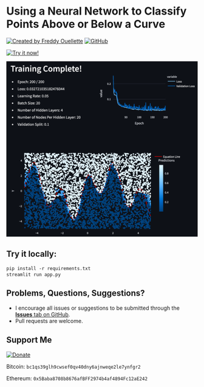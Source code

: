 # Using a Neural Network to Classify Points Above or Below a Curve

[![Created by Freddy Ouellette](https://img.shields.io/badge/Created%20by%20Freddy%20Ouellette-gray)](https://freddyouellette.com) [![GitHub](https://img.shields.io/badge/GitHub-black?logo=github)](https://github.com/freddyouellette/neural-network-curves)

[![Try it now!](https://img.shields.io/badge/Try%20it%20now!-blue?style=for-the-badge&logo=streamlit)](https://neural-network-curves.streamlit.app/)

![Training Process](example.png)

## Try it locally:
```
pip install -r requirements.txt
streamlit run app.py
```


## Problems, Questions, Suggestions? 
* I encourage all issues or suggestions to be submitted through the [**Issues** tab on GitHub](https://github.com/freddyouellette/neural-network-curves/issues).
* Pull requests are welcome.

## Support Me
[![Donate](https://img.shields.io/badge/Donate-fec133?logo=paypal)](https://www.paypal.com/donate/?hosted_button_id=3PJ9XD363CC5E)

Bitcoin: `bc1qs39glh9cwsef0qv40dny6ajnweqe2le7ynfgr2`

Ethereum: `0x5Baba8708b8676afBFF2974b4af4894Fc12aE242`